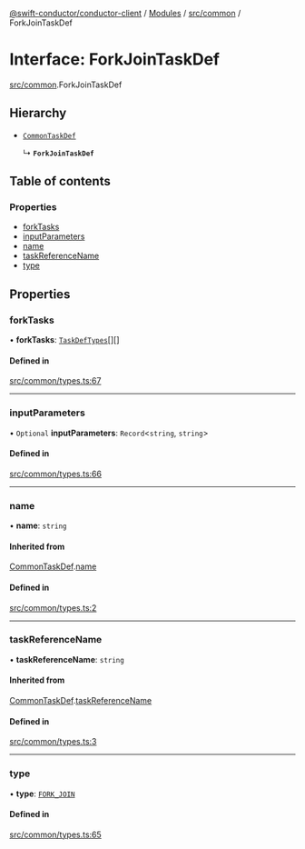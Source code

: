 [@swift-conductor/conductor-client](../README.md) / [Modules](../modules.md) / [src/common](../modules/src_common.md) / ForkJoinTaskDef

# Interface: ForkJoinTaskDef

[src/common](../modules/src_common.md).ForkJoinTaskDef

## Hierarchy

- [`CommonTaskDef`](src_common.CommonTaskDef.md)

  ↳ **`ForkJoinTaskDef`**

## Table of contents

### Properties

- [forkTasks](src_common.ForkJoinTaskDef.md#forktasks)
- [inputParameters](src_common.ForkJoinTaskDef.md#inputparameters)
- [name](src_common.ForkJoinTaskDef.md#name)
- [taskReferenceName](src_common.ForkJoinTaskDef.md#taskreferencename)
- [type](src_common.ForkJoinTaskDef.md#type)

## Properties

### forkTasks

• **forkTasks**: [`TaskDefTypes`](../modules/src_common.md#taskdeftypes)[][]

#### Defined in

[src/common/types.ts:67](https://github.com/swift-conductor/conductor-client-typescript/blob/9866b7c/src/common/types.ts#L67)

___

### inputParameters

• `Optional` **inputParameters**: `Record`\<`string`, `string`\>

#### Defined in

[src/common/types.ts:66](https://github.com/swift-conductor/conductor-client-typescript/blob/9866b7c/src/common/types.ts#L66)

___

### name

• **name**: `string`

#### Inherited from

[CommonTaskDef](src_common.CommonTaskDef.md).[name](src_common.CommonTaskDef.md#name)

#### Defined in

[src/common/types.ts:2](https://github.com/swift-conductor/conductor-client-typescript/blob/9866b7c/src/common/types.ts#L2)

___

### taskReferenceName

• **taskReferenceName**: `string`

#### Inherited from

[CommonTaskDef](src_common.CommonTaskDef.md).[taskReferenceName](src_common.CommonTaskDef.md#taskreferencename)

#### Defined in

[src/common/types.ts:3](https://github.com/swift-conductor/conductor-client-typescript/blob/9866b7c/src/common/types.ts#L3)

___

### type

• **type**: [`FORK_JOIN`](../enums/src_common.TaskType.md#fork_join)

#### Defined in

[src/common/types.ts:65](https://github.com/swift-conductor/conductor-client-typescript/blob/9866b7c/src/common/types.ts#L65)
